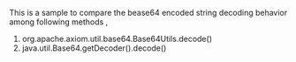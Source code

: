 This is a sample to compare the bease64 encoded string decoding behavior among following methods , 

1) org.apache.axiom.util.base64.Base64Utils.decode()
2) java.util.Base64.getDecoder().decode()
